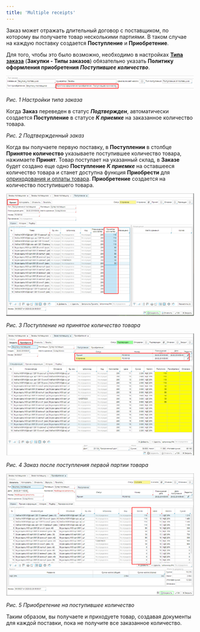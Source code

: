 ```yaml
---
title: 'Multiple receipts'
---
```


Заказ может отражать длительный договор с поставщиком, по которому вы получаете товар несколькими партиями. В таком случае на каждую поставку создается **Поступление** и **Приобретение**.

Для того, чтобы это было возможно, необходимо в настройках [**Типа заказа**](Purchase_order_type.md) (**Закупки - Типы заказов**) обязательно указать **Политику оформления приобретения** ***Поступившее количество***.

![](attachments/12812381/12812382.png)

*Рис. 1 Настройки типа заказа*

  

Когда **Заказ** переведен в статус ***Подтвержден***, автоматически создается **Поступление** в статусе ***К приемке*** на заказанное количество товара.

*Рис. 2 Подтвержденный заказ*

  
Когда вы получаете первую поставку, в **Поступлении** в столбце **Принятое количество** указываете поступившее количество товара, нажимаете **Принят**. Товар поступает на указанный склад, в **Заказе** будет создано еще одно **Поступление** ***К приемке*** на оставшееся количество товара и станет доступна функция **Приобрести** для [оприходования и оплаты товара](Vendor_payments.md). **Приобретение** создается на количество поступившего товара.

![](attachments/12812381/12812385.png)

*Рис. 3 Поступление на принятое количество товара*

  

![](attachments/12812381/12812384.png)

*Рис. 4 Заказ после поступления первой партии товара*

  

![](attachments/12812381/12812383.png)

*Рис. 5 Приобретение на поступившее количество*

Таким образом, вы получаете и приходуете товар, создавая документы для каждой поставки, пока не получите все заказанное количество.

  



  
